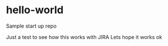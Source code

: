 # hello-world
Sample start up repo


Just a test to see how this works with JIRA
Lets hope it works ok
